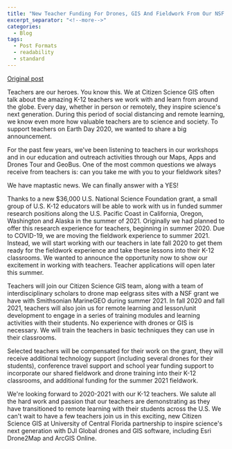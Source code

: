 ```yaml
---
title: "New Teacher Funding For Drones, GIS And Fieldwork From Our NSF Grant"
excerpt_separator: "<!--more-->"
categories:
  - Blog
tags:
  - Post Formats
  - readability
  - standard
---
```

[Original post](https://www.citizensciencegis.org/blog/new-teacher-funding-for-drones-gis-and-fieldwork-from-our-nsf-grant)

Teachers are our heroes. You know this. We at Citizen Science GIS often talk about the amazing K-12 teachers we work with and learn from around the globe. Every day, whether in person or remotely, they inspire science's next generation. During this period of social distancing and remote learning, we know even more how valuable teachers are to science and society. To support teachers on Earth Day 2020, we wanted to share a big announcement.

For the past few years, we've been listening to teachers in our workshops and in our education and outreach activities through our Maps, Apps and Drones Tour and GeoBus. One of the most common questions we always receive from teachers is: can you take me with you to your fieldwork sites?

We have maptastic news. We can finally answer with a YES!


Thanks to a new $36,000 U.S. National Science Foundation grant, a small group of U.S. K-12 educators will be able to work with us in funded summer research positions along the U.S. Pacific Coast in California, Oregon, Washington and Alaska in the summer of 2021. Originally we had planned to offer this research experience for teachers, beginning in summer 2020. Due to COVID-19, we are moving the fieldwork experience to summer 2021. Instead, we will start working with our teachers in late fall 2020 to get them ready for the fieldwork experience and take these lessons into their K-12 classrooms. We wanted to announce the opportunity now to show our excitement in working with teachers. Teacher applications will open later this summer.

Teachers will join our Citizen Science GIS team, along with a team of interdisciplinary scholars to drone map eelgrass sites with a NSF grant we have with Smithsonian MarineGEO during summer 2021. In fall 2020 and fall 2021, teachers will also join us for remote learning and lesson/unit development to engage in a series of training modules and learning activities with their students. No experience with drones or GIS is necessary. We will train the teachers in basic techniques they can use in their classrooms.

Selected teachers will be compensated for their work on the grant, they will receive additional technology support (including several drones for their students), conference travel support and school year funding support to incorporate our shared fieldwork and drone training into their K-12 classrooms, and additional funding for the summer 2021 fieldwork.

We're looking forward to 2020-2021 with our K-12 teachers. We salute all the hard work and passion that our teachers are demonstrating as they have transitioned to remote learning with their students across the U.S. We can't wait to have a few teachers join us in this exciting, new Citizen Science GIS at University of Central Florida partnership to inspire science's next generation with DJI Global drones and GIS software, including Esri Drone2Map and ArcGIS Online.